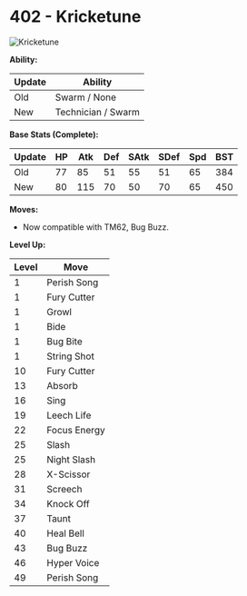 # 402 - Kricketune
![][402]

**Ability:**

Update | Ability
---    | ---
Old    | Swarm / None
New    | Technician / Swarm

**Base Stats (Complete):**

Update | HP | Atk | Def | SAtk | SDef | Spd | BST
---    | ---| --- | --- | ---  | ---  | --- | ---
Old    | 77 |  85 |  51 |  55  |  51  |  65  |  384
New    | 80 |  115 |  70 |  50  |  70  |  65  |  450

**Moves:**

 - Now compatible with TM62, Bug Buzz.

**Level Up:**

Level | Move
---   | ---
  1   | Perish Song
  1   | Fury Cutter
  1   | Growl
  1   | Bide
  1   | Bug Bite
  1   | String Shot
 10   | Fury Cutter
 13   | Absorb
 16   | Sing
 19   | Leech Life
 22   | Focus Energy
 25   | Slash
 25   | Night Slash
 28   | X-Scissor
 31   | Screech
 34   | Knock Off
 37   | Taunt
 40   | Heal Bell
 43   | Bug Buzz
 46   | Hyper Voice
 49   | Perish Song



[402]: https://raw.githubusercontent.com/PokeAPI/sprites/master/sprites/pokemon/402.png "Kricketune"
